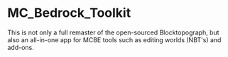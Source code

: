 # MC_Bedrock_Toolkit
This is not only a full remaster of the open-sourced Blocktopograph, but also an all-in-one app for MCBE tools such as editing worlds (NBT's) and add-ons.
